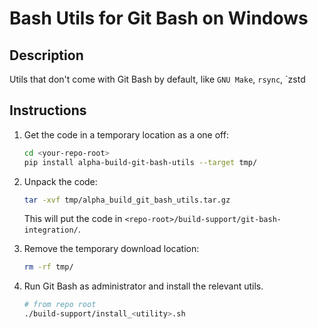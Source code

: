 # Bash Utils for Git Bash on Windows

## Description

Utils that don't come with Git Bash by default, like `GNU Make`, `rsync`, \`zstd

## Instructions

1. Get the code in a temporary location as a one off:

   ```bash
   cd <your-repo-root>
   pip install alpha-build-git-bash-utils --target tmp/
   ```

1. Unpack the code:

   ```bash
   tar -xvf tmp/alpha_build_git_bash_utils.tar.gz
   ```

   This will put the code in `<repo-root>/build-support/git-bash-integration/`.

1. Remove the temporary download location:

   ```bash
   rm -rf tmp/
   ```

1. Run Git Bash as administrator and install the relevant utils.

   ```bash
   # from repo root
   ./build-support/install_<utility>.sh
   ```
